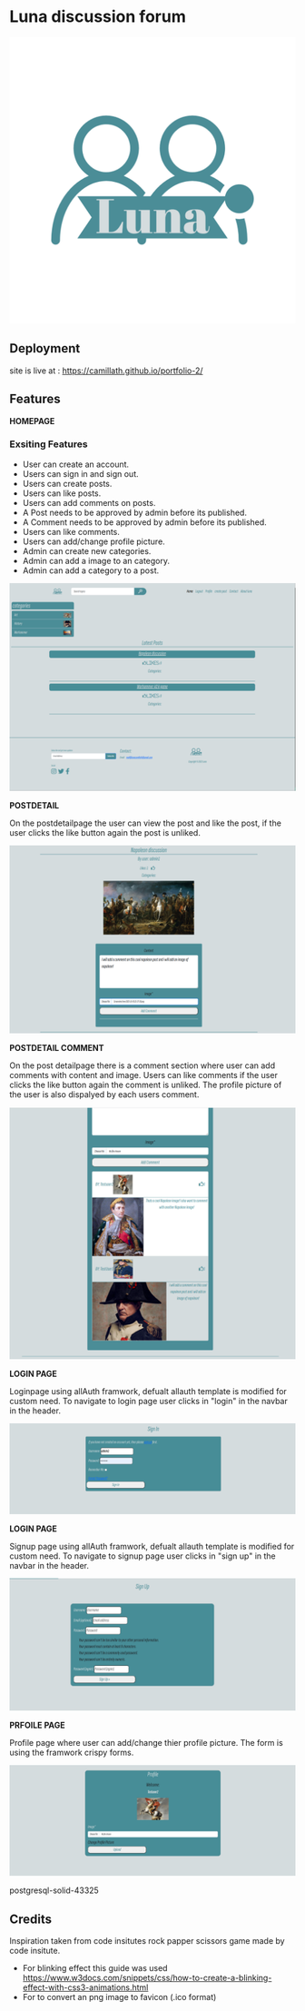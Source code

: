 # Luna discussion forum

![alt text](static/images/luna-logo_transparent.png)

## Deployment

site is live at : https://camillath.github.io/portfolio-2/

## Features 

 __HOMEPAGE__

### Exsiting Features
 
* User can create an account.
* Users can sign in and sign out.
* Users can create posts.
* Users can like posts.
* Users can add comments on posts.
* A Post needs to be approved by admin before its published.
* A Comment needs to be approved by admin before its published.
* Users can like comments.
* Users can add/change profile picture.
* Admin can create new categories.
* Admin can add a image to an category.
* Admin can add a category to a post.

![alt text](static/images/readme/luna_readme_homepage.png)

__POSTDETAIL__

On the postdetailpage the user can view the post and like the post, if the user clicks the like button again the post is unliked.

![alt text](static/images/readme/luna_readme_postdetailpage.png)

__POSTDETAIL COMMENT__

On the post detailpage there is a comment section where user can add comments with content and image. Users can like comments if the user clicks the like button again the comment is unliked. The profile picture of the user is also dispalyed by each users comment.

![alt text](static/images/readme/luna_readme_postdetailpage_comments.png)

__LOGIN PAGE__

Loginpage using allAuth framwork, defualt allauth template is modified for custom need. To navigate to login page user clicks in "login" in the navbar in the header. 

![alt text](static/images/readme/luna_readme_loginpage.png)

__LOGIN PAGE__

Signup page using allAuth framwork, defualt allauth template is modified for custom need. To navigate to signup page user clicks in "sign up" in the navbar in the header. 

![alt text](static/images/readme/luna_readme_signuppage.png)


__PRFOILE PAGE__

Profile page where user can add/change thier profile picture. The form is using the framwork crispy forms.

![alt text](static/images/readme/luna_readme_profilepage.png)

postgresql-solid-43325


## Credits

Inspiration taken from code insitutes rock papper scissors game made by code insitute.

* For blinking effect this guide was used
https://www.w3docs.com/snippets/css/how-to-create-a-blinking-effect-with-css3-animations.html
* For to convert an png image to favicon (.ico format) 